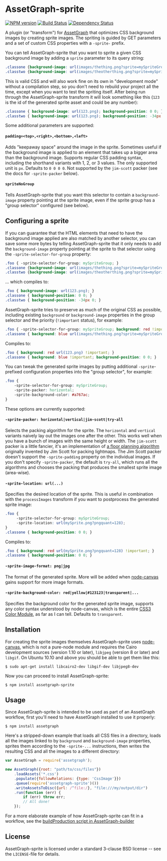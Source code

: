 AssetGraph-sprite
=================
[![NPM version](https://badge.fury.io/js/assetgraph-sprite.png)](http://badge.fury.io/js/assetgraph)
[![Build Status](https://travis-ci.org/assetgraph/assetgraph-sprite.png?branch=master)](https://travis-ci.org/assetgraph/assetgraph)
[![Dependency Status](https://david-dm.org/assetgraph/assetgraph-sprite.png)](https://david-dm.org/assetgraph/assetgraph)

A plugin (or "transform") for <a
href="http://github.com/One-com/assetgraph">AssetGraph</a> that
optimizes CSS background images by creating sprite images. The
spriting is guided by GET parameters and a set of custom CSS
properties with a `-sprite-` prefix.

You can tell AssetGraph-sprite that you want to sprite a given CSS
background image by adding a `sprite` parameter to its query string:

```css
.classone {background-image: url(images/thething.png?sprite=mySpriteGroup); }
.classtwo {background-image: url(images/theotherthing.png?sprite=mySpriteGroup); }
```

This is valid CSS and will also work fine on its own in "development
mode" without a compilation step, so you don't need to rebuild your
project all the time, except when you want to test the spriting
itself. After being run through the AssetGraph-sprite transform it
will look something like this (`123` is the id of the generated sprite
asset and could be any number):

```css
.classone { background-image: url(123.png); background-position: 0 0; }
.classtwo { background-image: url(123.png); background-position: -34px 0; }
```

Some additional parameters are supported:

#### `padding=<top>,<right>,<bottom>,<left>` ####

Adds "keepaway space" around the image in the sprite. Sometimes
useful if the background image is applied to an element that takes
up a bigger area than the background image. Supports regular CSS
padding syntax, including the shorthand variants with 1, 2, or 3
values. The only supported unit is `px`. Defaults to `0 0 0 0`.  Not
supported by the `jim-scott` packer (see the docs for
`-sprite-packer` below).

#### `spriteNoGroup` ####

Tells AssetGraph-sprite that you want this selector to contain a
`background-image` property pointing at the sprite image, even
if the sprite group has a "group selector" configured (see below).


Configuring a sprite
--------------------

If you can guarantee that the HTML elements that need to have the
background image applied are also matched by another selector, you can
save some more bytes by telling AssetGraph-sprite that it only needs
to add the `background-image` property pointing at the sprite to that
selector using the `-sprite-selector-for-group` property:

```css
.foo { -sprite-selector-for-group: mySpriteGroup; }
.classone {background-image: url(images/thething.png?sprite=mySpriteGroup); }
.classtwo {background-image: url(images/theotherthing.png?sprite=mySpriteGroup); }
```

... which compiles to:

```css
.foo { background-image: url(123.png); }
.classone { background-position: 0 0; }
.classtwo { background-position: -34px 0; }
```

AssetGraph-sprite tries to preserve as much of the original CSS as
possible, including existing `background` or `background-image`
properties in the group selector and the priority (`!important`
status), for example:

```css
.foo { -sprite-selector-for-group: mySpriteGroup; background: red !important; }
.classone { background: blue url(images/thething.png?sprite=mySpriteGroup) !important; }
```

Compiles to:

```css
.foo { background: red url(123.png) !important; }
.classone { background: blue !important; background-position: 0 0; }
```

You can tweak the generated sprite images by putting additional
`-sprite`-prefixed configuration properties into the "group
selector", for example:

```css
.foo {
    -sprite-selector-for-group: mySpriteGroup;
    -sprite-packer: horizontal;
    -sprite-background-color: #a767ac;
}
```

These options are currently supported:

#### `-sprite-packer: horizontal|vertical|jim-scott|try-all` ####

Selects the packing algorithm for the sprite. The `horizontal` and
`vertical` variants naively lay out the images one after the other.
This works well when you have a bunch of images with the same height
or width. The `jim-scott` packer is a little fancier, it's an
implementation of <a
href="http://www.blackpawn.com/texts/lightmaps/">a floor planning
algorithm</a> originally invented by Jim Scott for packing
lightmaps. The Jim Scott packer doesn't support the
`-sprite-padding` property on the individual images.  If you don't
specify `-sprite-packer`, the default is `try-all`, which runs all
the algorithms and chooses the packing that produces the smallest
sprite image (area-wise).

#### `-sprite-location: url(...)` ####

Specifies the desired location of the sprite. This is useful in
combination with the `processImages` transform if you want to
postprocess the generated sprite image:

```css
.foo {
     -sprite-selector-for-group: mySpriteGroup;
     -sprite-location: url(mySprite.png?pngquant=128);
}
.classone { background-position: 0 0; }
```

Compiles to:

```css
.foo { background: red url(mySprite.png?pngquant=128) !important; }
.classone { background-position: 0 0; }
```

#### `-sprite-image-format: png|jpg` ####

The format of the generated sprite. More will be added when <a
href="http://github.com/LearnBoost/node-canvas">node-canvas</a> gains
support for more image formats.

#### `-sprite-background-color: red|yellow|#123123|transparent|...` ####

Specifies the background color for the generated sprite image,
supports any color syntax understood by node-canvas, which is the
entire <a
href="http://www.w3.org/TR/2003/CR-css3-color-20030514/#numerical">CSS3
Color Module</a>, as far as I can tell. Defaults to `transparent`.


Installation
------------

For creating the sprite images themselves AssetGraph-sprite uses <a
href="http://github.com/LearnBoost/node-canvas">node-canvas</a>, which
is not a pure-node module and requires the Cairo development sources
(version 1.10 or later), `libjpeg` (version 8 or later) and
`libgif`. On Ubuntu 10.10 and above you should be able to get them
like this:

```
$ sudo apt-get install libcairo2-dev libgif-dev libjpeg8-dev
```

Now you can proceed to install AssetGraph-sprite:

```
$ npm install assetgraph-sprite
```

Usage
-----

Since AssetGraph-sprite is intended to be used as part of an AssetGraph
workflow, first you'll need to have AssetGraph installed to use it properly:

```
$ npm install assetgraph
```

Here's a stripped-down example that loads all CSS files in a
directory, loads all the images linked to by `background` and
`background-image` properties, sprites them according to the
`-sprite-...` instructions, then writes the resulting CSS and
all the images to a different directory:

```javascript
var AssetGraph = require('assetgraph');

new AssetGraph({root: "path/to/css/files"})
    .loadAssets('*.css')
    .populate({followRelations: {type: 'CssImage'}})
    .queue(require('assetgraph-sprite')())
    .writeAssetsToDisc({url: /^file:/}, "file:///my/output/dir")
    .run(function (err) {
        if (err) throw err;
        // All done!
    });
```

For a more elaborate example of how AssetGraph-sprite can fit in a
workflow, see the <a href="https://github.com/One-com/assetgraph-builder/blob/master/bin/buildProduction">buildProduction script in AssetGraph-builder</a>


License
-------

AssetGraph-sprite is licensed under a standard 3-clause BSD license --
see the `LICENSE`-file for details.
